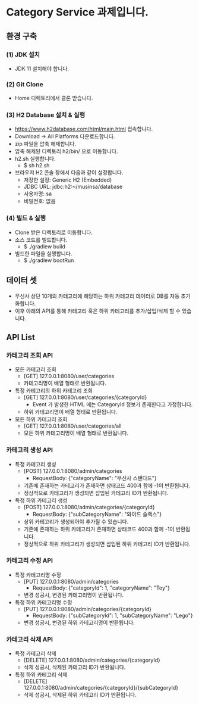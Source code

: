 # Category Service 과제입니다.

## 환경 구축

### (1) JDK 설치

* JDK 11 설치해야 합니다.

### (2) Git Clone

* Home 디렉토리에서 클론 받습니다.

### (3) H2 Database 설치 & 실행

* https://www.h2database.com/html/main.html 접속합니다.
* Download -> All Platforms 다운로드합니다.
* zip 파일을 압축 해제합니다.
* 압축 해제된 디렉토리 h2/bin/ 으로 이동합니다.
* h2.sh 실행합니다.
    * $ sh h2.sh
* 브라우저 H2 콘솔 창에서 다음과 같이 설정합니다.
    * 저장한 설정: Generic H2 (Embedded)
    * JDBC URL: jdbc:h2:~/musinsa/database
    * 사용자명: sa
    * 비밀전호: 없음

### (4) 빌드 & 실행

* Clone 받은 디렉토리로 이동합니다.
* 소스 코드를 빌드합니다.
    * $ ./gradlew build
* 빌드한 파일을 실행합니다.
    * $ ./gradlew bootRun

## 데이터 셋

* 무신사 상단 10개의 카테고리에 해당하는 하위 카테고리 데이터로 DB를 자동 초기화합니다.
* 이후 아래의 API를 통해 카테고리 혹은 하위 카테고리를 추가/삽입/삭제 할 수 있습니다.

## API List

### 카테고리 조회 API

* 모든 카테고리 조회
    * [GET] 127.0.0.1:8080/user/categories
    * 카테고리명이 배열 형태로 반환됩니다.
* 특정 카테고리의 하위 카테고리 조회
    * [GET] 127.0.0.1:8080/user/categories/{categoryId}
        * Event 가 발생한 HTML 에는 CategoryId 정보가 존재한다고 가정합니다.
    * 하위 카테고리명이 배열 형태로 반환됩니다.
* 모든 하위 카테고리 조회
    * [GET] 127.0.0.1:8080/user/categories/all
    * 모든 하위 카테고리명이 배열 형태로 반환됩니다.

### 카테고리 생성 API

* 특정 카테고리 생성
    * [POST] 127.0.0.1:8080/admin/categories
        * RequestBody: {"categoryName": "무신사 스탠다드"}
    * 기존에 존재하는 카테고리가 존재하면 상태코드 400과 함께 -1이 반환됩니다.
    * 정상적으로 카테고리가 생성되면 삽입된 카테고리 ID가 반환됩니다.
* 특정 하위 카테고리 생성
    * [POST] 127.0.0.1:8080/admin/categories/{categoryId}
        * RequestBody: {"subCategoryName": "와이드 슬랙스"}
    * 상위 카테고리가 생성되어야 추가될 수 있습니다.
    * 기존에 존재하는 하위 카테고리가 존재하면 상태코드 400과 함께 -1이 반환됩니다.
    * 정상적으로 하위 카테고리가 생성되면 삽입된 하위 카테고리 ID가 반환됩니다.

### 카테고리 수정 API

* 특정 카테고리명 수정
    * [PUT] 127.0.0.1:8080/admin/categories
        * RequestBody: {"categoryId": 1, "categoryName": "Toy"}
    * 변경 성공시, 변경된 카테고리명이 반환됩니다.
* 특정 하위 카테고리명 수정
    * [PUT] 127.0.0.1:8080/admin/categories/{categoryId}
        * RequestBody: {"subCategoryId": 1, "subCategoryName": "Lego"}
    * 변경 성공시, 변경된 하위 카테고리명이 반환됩니다.

### 카테고리 삭제 API

* 특정 카테고리 삭제
    * [DELETE] 127.0.0.1:8080/admin/categories/{categoryId}
    * 삭제 성공시, 삭제된 카테고리 ID가 반환됩니다.
* 특정 하위 카테고리 삭제
    * [DELETE] 127.0.0.1:8080/admin/categories/{categoryId}/{subCategoryId}
    * 삭제 성공시, 삭제된 하위 카테고리 ID가 반환됩니다.  